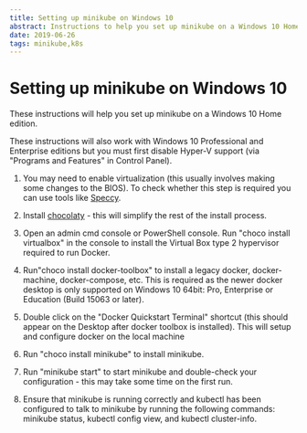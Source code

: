 ```yaml
---
title: Setting up minikube on Windows 10
abstract: Instructions to help you set up minikube on a Windows 10 Home edition
date: 2019-06-26
tags: minikube,k8s
---
```

# Setting up minikube on Windows 10

These instructions will help you set up minikube on a Windows 10 Home edition.

These instructions will also work with Windows 10 Professional and Enterprise editions but you must first disable Hyper-V support (via "Programs and Features" in Control Panel).

1. You may need to enable virtualization (this usually involves making some changes to the BIOS). To check whether this step is required you can use tools like [Speccy](https://www.ccleaner.com/speccy).

1. Install [chocolaty](http://chocolatey.org/) - this will simplify the rest of the install process.


1. Open an admin cmd console or PowerShell console.
Run "choco install virtualbox" in the console to install the Virtual Box type 2 hypervisor required to run Docker.

1. Run"choco install docker-toolbox" to install a legacy docker, docker-machine, docker-compose, etc. This is required as the newer docker desktop is only supported on Windows 10 64bit: Pro, Enterprise or Education (Build 15063 or later).

1. Double click on the "Docker Quickstart Terminal" shortcut (this should appear on the Desktop after docker toolbox is installed). This will setup and configure docker on the local machine

1. Run "choco install minikube" to install minikube.

1. Run "minikube start" to start minikube and double-check your configuration - this may take some time on the first run.

1. Ensure that minikube is running correctly and kubectl has been configured to talk to minikube by running the following commands: minikube status, kubectl config view, and kubectl cluster-info.

